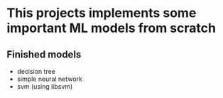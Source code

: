 # This projects implements some important ML models from scratch

## Finished models

- decision tree
- simple neural network
- svm (using libsvm)
